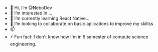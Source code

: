 - 👋 Hi, I’m @NeboDev
- 👀 I’m interested in ...
- 🌱 I’m currently learning React Native...
- 💞️ I’m looking to collaborate on basic aplications to improve my skillss
- 📫 
- ⚡ Fun fact: I don't know how I'm in 5 semester of compute science engineering.

<!---
NeboDev/NeboDev is a ✨ special ✨ repository because its `README.md` (this file) appears on your GitHub profile.
You can click the Preview link to take a look at your changes.
--->
